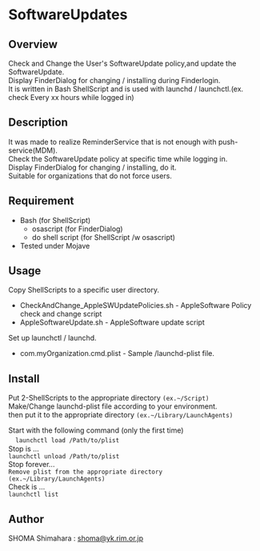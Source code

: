 # SoftwareUpdates

## Overview
Check and Change the User's SoftwareUpdate policy,and update the SoftwareUpdate.  
Display FinderDialog for changing / installing during Finderlogin.  
It is written in Bash ShellScript and is used with launchd / launchctl.(ex. check Every xx hours while logged in)  

## Description
It was made to realize ReminderService that is not enough with push-service(MDM).  
Check the SoftwareUpdate policy at specific time while logging in.  
Display FinderDialog for changing / installing, do it.  
Suitable for organizations that do not force users.  

## Requirement
- Bash (for ShellScript)
  - osascript (for FinderDialog)
  - do shell script (for ShellScript /w osascript)
- Tested under Mojave

## Usage
Copy ShellScripts to a specific user directory.
- CheckAndChange_AppleSWUpdatePolicies.sh   - AppleSoftware Policy check and change script
- AppleSoftwareUpdate.sh                    - AppleSoftware update script  

Set up launchctl / launchd.
- com.myOrganization.cmd.plist              - Sample /launchd-plist file.

## Install
Put 2-ShellScripts to the appropriate directory  `(ex.~/Script)`  
Make/Change launchd-plist file according to your environment.  
then put it to the appropriate directory `(ex.~/Library/LaunchAgents)`  

Start with the following command (only the first time)  
　```launchctl load /Path/to/plist```  
Stop is ...  
  ```launchctl unload /Path/to/plist```  
Stop forever...  
  ```Remove plist from the appropriate directory  (ex.~/Library/LaunchAgents)```  
Check is ...  
  ```launchctl list```  

## Author
SHOMA Shimahara : <shoma@yk.rim.or.jp>
